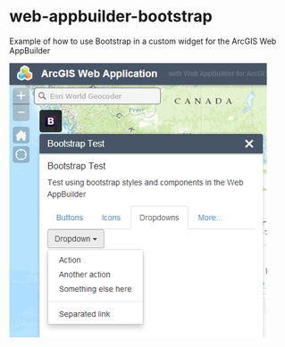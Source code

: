 web-appbuilder-bootstrap
========================

Example of how to use Bootstrap in a custom widget for the ArcGIS Web AppBuilder

![Screenshot of widget](screenshot.png)